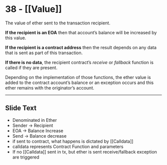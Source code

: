 # 38 - [[Value]]

The value of ether sent to the transaction recipient. 

**If the recipient is an EOA** then that account’s balance will be increased by this value. 

**If the recipient is a contract address** then the result depends on any data that is sent as part of this transaction. 

**If there is no data**, the recipient contract’s _receive_ or _fallback_ function is called if they are present. 

Depending on the implementation of those functions, the ether value is added to the contract account’s balance or an exception occurs and this ether remains with the originator’s account.

---
## Slide Text
- Denominated in Ether
- Sender -> Recipient
- EOA -> Balance Increase
- Send -> Balance decrease
- if sent to contract, what happens is dictated by [[Calldata]]
- calldata represents Contract Function and parameters
- If no [[Calldata]] sent in tx, but ether is sent receive/fallback exception are triggered
